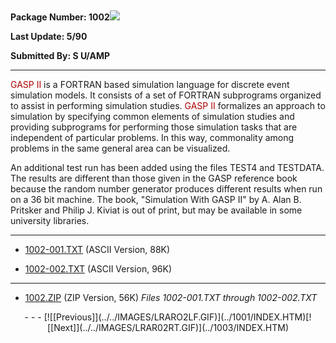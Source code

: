<x-sas-window top="90" bottom="768" left="12" right="542">



<b>&nbsp;</b>


<b>Package Number: 1002</b>![](../../IMAGES/OS2200.JPG)


<b>Last Update: 5/90</b>


<b>Submitted By: S U/AMP</b>


&#10;
- - -
<font color="#AF0000">GASP II</font> is a FORTRAN based simulation
language for discrete event simulation models. It consists of a set
of FORTRAN subprograms organized to assist in performing simulation
studies. <font color="#AF0000">GASP II</font> formalizes an approach
to simulation by specifying common elements of simulation studies and
providing subprograms for performing those simulation tasks that are
independent of particular problems. In this way, commonality among
problems in the same general area can be visualized.


An additional test run has been added using the files TEST4 and
TESTDATA. The results are different than those given in the GASP
reference book because the random number generator produces different
results when run on a 36 bit machine. The book, "Simulation With GASP
II" by A. Alan B. Pritsker and Philip J. Kiviat is out of print, but
may be available in some university libraries.


&#10;
- - -



   
- [1002-001.TXT](1002-001.TXT)
       (ASCII Version, 88K)
    
    
       
- [1002-002.TXT](1002-002.TXT)
       (ASCII Version, 96K)


&#10;
- - -



   
- [1002.ZIP](1002.ZIP)
       (ZIP Version, 56K) <i>Files 1002-001.TXT through 1002-002.TXT</i>


<center>
- - -
[![[Previous]](../../IMAGES/LRARO2LF.GIF)](../1001/INDEX.HTM)[![[Next]](../../IMAGES/LRAR02RT.GIF)](../1003/INDEX.HTM)
</center>


</x-sas-window>